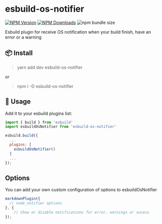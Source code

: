 # esbuild-os-notifier

[![NPM Version](https://img.shields.io/npm/v/esbuild-os-notifier)](https://www.npmjs.com/package/esbuild-os-notifier)
[![NPM Downloads](https://img.shields.io/npm/dm/esbuild-os-notifier)](https://www.npmjs.com/package/esbuild-os-notifier)
![npm bundle size](https://img.shields.io/bundlephobia/minzip/esbuild-os-notifier)

Esbuild plugin for receive OS notification when your build finish, have an error or a warning

## 📦 Install 
> yarn add dev esbuild-os-notifier

or

> npm i -D esbuild-os-notifier

## 🚀 Usage

Add it to your esbuild plugins list:

```js
import { build } from 'esbuild'
import esbuildOsNotifier from 'esbuild-os-notifier'

esbuild.build({
  ...
  plugins: [
    esbuildOsNotifier()
  ]
  ...
});

```

## Options
You can add your own custom configuration of options to esbuildOsNotifier

```js
markdownPlugin({
  // node_notifier options
}, {
    // Show or disable notifications for error, warnings or sucess
});
```

